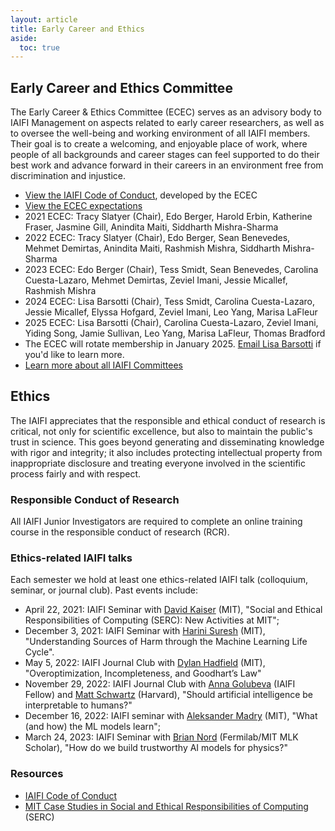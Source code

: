 ```yaml
---
layout: article
title: Early Career and Ethics
aside:
  toc: true
---
```


## Early Career and Ethics Committee

The Early Career & Ethics Committee (ECEC) serves as an advisory body to IAIFI Management on aspects related to early career researchers, as well as to oversee the well-being and working environment of all IAIFI members. Their goal is to create a welcoming, and enjoyable place of work, where people of all backgrounds and career stages can feel supported to do their best work and advance forward in their careers in an environment free from discrimination and injustice.

* [View the IAIFI Code of Conduct](/code-of-conduct.html), developed by the ECEC
* [View the ECEC expectations](https://docs.google.com/document/d/1wmjxpPnLZgVaDj4W_JUr7mtnSFZ9tlfv29GqlE2E1Rg/edit?usp=share_link)
* 2021 ECEC: Tracy Slatyer (Chair), Edo Berger, Harold Erbin, Katherine Fraser, Jasmine Gill, Anindita Maiti, Siddharth Mishra-Sharma
* 2022 ECEC: Tracy Slatyer (Chair), Edo Berger, Sean Benevedes, Mehmet Demirtas, Anindita Maiti, Rashmish Mishra, Siddharth Mishra-Sharma
* 2023 ECEC: Edo Berger (Chair), Tess Smidt, Sean Benevedes, Carolina Cuesta-Lazaro, Mehmet Demirtas, Zeviel Imani, Jessie Micallef, Rashmish Mishra
* 2024 ECEC: Lisa Barsotti (Chair), Tess Smidt, Carolina Cuesta-Lazaro, Jessie Micallef, Elyssa Hofgard, Zeviel Imani, Leo Yang, Marisa LaFleur
* 2025 ECEC: Lisa Barsotti (Chair), Carolina Cuesta-Lazaro, Zeviel Imani, Yiding Song, Jamie Sullivan, Leo Yang, Marisa LaFleur, Thomas Bradford
* The ECEC will rotate membership in January 2025. [Email Lisa Barsotti](mailto:lisabar@mit.edu) if you'd like to learn more. 
* [Learn more about all IAIFI Committees](/committees.html)

## Ethics

The IAIFI appreciates that the responsible and ethical conduct of research is critical, not only for scientific excellence, but also to maintain the public's trust in science. This goes beyond generating and disseminating knowledge with rigor and integrity; it also includes protecting intellectual property from inappropriate disclosure and treating everyone involved in the scientific process fairly and with respect.

### Responsible Conduct of Research
All IAIFI Junior Investigators are required to complete an online training course in the responsible conduct of research (RCR).

### Ethics-related IAIFI talks
Each semester we hold at least one ethics-related IAIFI talk (colloquium, seminar, or journal club). Past events include:
* April 22, 2021: IAIFI Seminar with [David Kaiser](https://web.mit.edu/dikaiser/www/) (MIT), "Social and Ethical Responsibilities of Computing (SERC): New Activities at MIT";
*  December 3, 2021: IAIFI Seminar with [Harini Suresh](https://harinisuresh.com) (MIT), "Understanding Sources of Harm through the Machine Learning Life Cycle".
* May 5, 2022: IAIFI Journal Club with [Dylan Hadfield](https://people.csail.mit.edu/dhm/) (MIT), "Overoptimization, Incompleteness, and Goodhart’s Law"
* November 29, 2022: IAIFI Journal Club with [Anna Golubeva](https://annagolubeva.github.io) (IAIFI Fellow) and [Matt Schwartz](https://www.physics.harvard.edu/people/facpages/schwartz) (Harvard), "Should artificial intelligence be interpretable to humans?"
* December 16, 2022: IAIFI seminar with [Aleksander Madry](https://madry.mit.edu) (MIT), "What (and how) the ML models learn";
* March 24, 2023: IAIFI Seminar with [Brian Nord](http://briandnord.com/bio) (Fermilab/MIT MLK Scholar), "How do we build trustworthy AI models for physics?"

### Resources
* [IAIFI Code of Conduct](/code-of-conduct.html)
* [MIT Case Studies in Social and Ethical Responsibilities of Computing](https://computing.mit.edu/cross-cutting/social-and-ethical-responsibilities-of-computing/serc-cases-studies/) (SERC)


